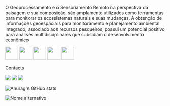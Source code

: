O Geoprocessamento e o Sensoriamento Remoto na perspectiva da paisagem e sua composição, são amplamente utilizados como ferramentas para monitorar os ecossistemas naturais e suas mudanças. A obtenção de informações geoespaciais para monitoramento e planejamento ambiental integrado, associado aos recursos pesqueiros, possui um potencial positivo para análises multidisciplinares que subsidiam o desenvolvimento econômico




<img src="https://upload.wikimedia.org/wikipedia/commons/3/3e/QGIS_logo_minimal.svg" width="40" height="40" /> <img src="https://cdn.jsdelivr.net/gh/devicons/devicon/icons/python/python-original-wordmark.svg" width="40" height="40" /> <img src="https://cdn.jsdelivr.net/gh/devicons/devicon/icons/jupyter/jupyter-original-wordmark.svg" width="40" height="40"/> <img src="https://cdn.jsdelivr.net/gh/devicons/devicon/icons/rstudio/rstudio-original.svg" width="40" height="40" /> <img src="https://cdn.jsdelivr.net/gh/devicons/devicon/icons/javascript/javascript-original.svg" width="40" height="40" />

Contacts

<div>
<a href="https://instagram.com/usuario/" target="_blank"><img src="https://img.shields.io/badge/-Instagram-%23E4405F?style=for-the-badge&logo=instagram&logoColor=white" target="_blank"></a>
<a href = "mailto:contato@lageos/"><img src="https://img.shields.io/badge/Gmail-D14836?style=for-the-badge&logo=gmail&logoColor=white" target="_blank"></a>
<a href="https://www.linkedin.com/in/usuario/" target="_blank"><img src="https://img.shields.io/badge/-LinkedIn-%230077B5?style=for-the-badge&logo=linkedin&logoColor=white" target="_blank"></a>   
</div>     

![Anurag's GitHub stats](https://github-readme-stats.vercel.app/api?username=lageos-ufma&show_icons=true&theme=github_dark)

![Nome alternativo](https://media.giphy.com/media/CYRbydew8EXYCwcB8e/giphy.gif)
